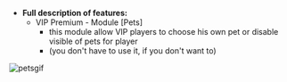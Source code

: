 * **Full description of features:**   
  - VIP Premium - Module [Pets]
    - this module allow VIP players to choose his own pet or disable visible of pets for player
    - (you don't have to use it, if you don't want to)

![petsgif](https://user-images.githubusercontent.com/64224908/124888082-11d37c00-dfd6-11eb-9f4b-66803cf0d400.gif)
